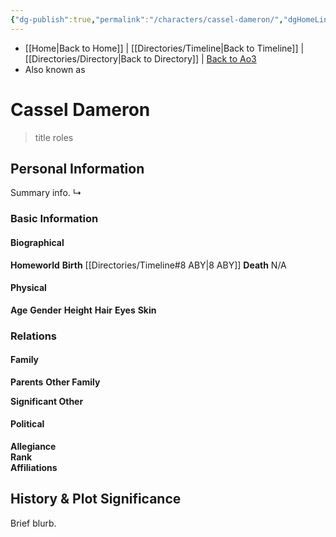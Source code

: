 ```yaml
---
{"dg-publish":true,"permalink":"/characters/cassel-dameron/","dgHomeLink":false}
---
```


- [[Home\|Back to Home]] | [[Directories/Timeline\|Back to Timeline]] | [[Directories/Directory\|Back to Directory]] | [Back to Ao3](https://archiveofourown.org/works/19334440/chapters/45992584)
- Also known as 

# Cassel Dameron
>title roles

## Personal Information
Summary info.
↳ 

### Basic Information

#### Biographical
**Homeworld** 
**Birth** [[Directories/Timeline#8 ABY\|8 ABY]]
**Death** N/A

#### Physical
**Age** 
**Gender** 
**Height** 
**Hair** 
**Eyes** 
**Skin** 

### Relations

#### Family
**Parents** 
**Other Family**

**Significant Other** 

#### Political
**Allegiance**  
**Rank**  
**Affiliations**  

## History & Plot Significance
Brief blurb.